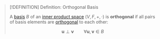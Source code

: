 >[!DEFINITION] Definition: Orthogonal Basis
>
>A [basis](../Bases/Basis.md) $B$ of an [inner product space](Inner%20Product%20Space.md) $(V,F,+,\cdot)$ is **orthogonal** if all pairs of basis elements are [orthogonal](Orthogonality.md) to each other:
>
>$$
>\mathbf{u} \perp \mathbf{v} \qquad \forall \mathbf{u},\mathbf{v} \in B
>$$
>